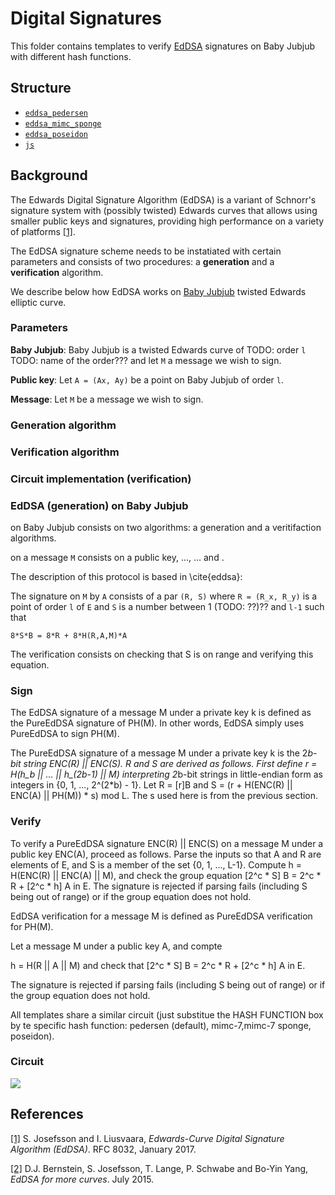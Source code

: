 # Digital Signatures

This folder contains templates to verify [EdDSA](https://en.wikipedia.org/wiki/EdDSA) signatures on Baby Jubjub with different hash functions.

## Structure

- [`eddsa_pedersen`](eddsa)
- [`eddsa_mimc_sponge`](eddsa_mimc_sponge)
- [`eddsa_poseidon`](eddsa_poseidon)
- [`js`](js)

## Background 

The Edwards Digital Signature Algorithm (EdDSA) is a variant of Schnorr's signature system with (possibly twisted) Edwards curves that allows using smaller public keys and signatures, providing high performance on a variety of platforms [[1]](https://tools.ietf.org/html/rfc8032). 

The EdDSA signature scheme needs to be instatiated with certain parameters and consists of two procedures: a **generation** and a **verification** algorithm.

We describe below how EdDSA works on [Baby Jubjub](https://github.com/ethereum/EIPs/pull/2494/files) twisted Edwards elliptic curve.

### Parameters

**Baby Jubjub**: Baby Jubjub is a twisted Edwards curve of TODO: order `l` TODO: name of the order??? and let `M` a message we wish to sign. 

**Public key**: Let `A = (Ax, Ay)` be a point on Baby Jubjub of order `l`.

**Message**: Let `M` be a message we wish to sign.

### Generation algorithm

### Verification algorithm

### Circuit implementation (verification)

### EdDSA (generation) on Baby Jubjub




on Baby Jubjub consists on two algorithms: a generation and a veritifaction algorithms.

on a message `M` consists
on a public key, ..., ... and .


The description of this protocol is based in \cite{eddsa}:  	

The signature on `M` by `A` consists of a par `(R, S)` where `R = (R_x, R_y)` is a point of order `l` of `E` and `S` is a number between 1 (TODO: ??)?? and `l-1` such that 
```
8*S*B = 8*R + 8*H(R,A,M)*A
```

The verification consists on checking that S is on range and 
verifying this equation.

### Sign

The EdDSA signature of a message M under a private key k is defined
as the PureEdDSA signature of PH(M).  In other words, EdDSA simply
uses PureEdDSA to sign PH(M).

The PureEdDSA signature of a message M under a private key k is the
2*b-bit string ENC(R) || ENC(S).  R and S are derived as follows.
First define r = H(h_b || ... || h_(2b-1) || M) interpreting 2*b-bit
strings in little-endian form as integers in {0, 1, ..., 2^(2*b) -
1}.  Let R = [r]B and S = (r + H(ENC(R) || ENC(A) || PH(M)) * s) mod
L.  The s used here is from the previous section.

### Verify

To verify a PureEdDSA signature ENC(R) || ENC(S) on a message M under
a public key ENC(A), proceed as follows.  Parse the inputs so that A
and R are elements of E, and S is a member of the set {0, 1, ...,
L-1}.  Compute h = H(ENC(R) || ENC(A) || M), and check the group
equation [2^c * S] B = 2^c * R + [2^c * h] A in E.  The signature is
rejected if parsing fails (including S being out of range) or if the
group equation does not hold.

EdDSA verification for a message M is defined as PureEdDSA
verification for PH(M).

Let a message M under a public key A, and compte

h = H(R || A || M) and check that [2^c * S] B = 2^c * R + [2^c * h] A in E.

The signature is rejected if parsing fails (including S being out of range) or if the
group equation does not hold.

All templates share a similar circuit (just substitue the HASH FUNCTION box
by te specific hash function: pedersen (default), mimc-7,mimc-7 sponge, poseidon).

### Circuit

![](https://i.imgur.com/Ejx9Kdd.png)

## References

[[1]](https://tools.ietf.org/html/rfc8032)  S. Josefsson and I. Liusvaara, *Edwards-Curve Digital Signature Algorithm (EdDSA)*. RFC 8032, January 2017.

[[2]](http://ed25519.cr.yp.to/eddsa-20150704.pdf)  D.J. Bernstein, S. Josefsson, T. Lange, P. Schwabe and Bo-Yin Yang, *EdDSA for more curves*. July 2015.